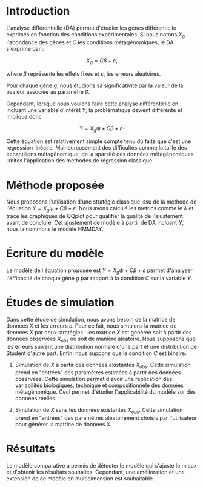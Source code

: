 # Introduction

L'analyse différentielle (DA) permet d'étudier les gènes différentielle exprimés en fonction des conditions expérimentales. Si nous notons $X_g$ l'abondance des gènes et $C$ les conditions métagénomiques, le DA s'exprime par :

$$
X_g=C \beta+\varepsilon,
$$

where $\beta$ représente les effets fixes et $\varepsilon$, les erreurs aléatoires.

Pour chaque gène $g$, nous étudions sa significativité par la valeur de la pvaleur associée au paramètre $\beta$. 

Cependant, lorsque nous voulons faire cette analyse différentielle en incluant une variable d'intérêt $Y$, la problématique devient différente et implique donc 

$$Y=X_g \psi+C \beta+\varepsilon \cdot$$

Cette équation est relativement simple compte tenu du faite que c'est une régression linéaire. Malheureusement des difficultés comme la taille des échantillons métagénomique, de la sparsité des données métagénomiques limites l'application des méthodes de régression classique. 

# Méthode proposée
Nous proposons l'utilisation d'une stratégie classique issu de la méthode de l'équation $Y=X_g \psi+ C \beta+\varepsilon$. Nous avons calculé les metrics comme le $\lambda$ et tracé les graphiques de QQplot pour qualifier la qualité de l'ajustement avant de conclure. Cet ajustement de modèle à partir de DA incluant $Y$, nous la nommons le modèle HMMDAY.


# Écriture du modèle 
Le modèle de l'équation proposée est $Y=X_g \psi+C \beta+\varepsilon$ permet d'analyser l'éfficacité de chaque gène $g$ par rapport à la condition $C$ sur la variable $Y$. 

# Études de simulation
Dans cette étude de simulation, nous avons besoin de la matrice de données $X$ et les erreurs $\varepsilon$. Pour ce fait, nous simulons la matrice de données $X$ par deux stratégies : les matrice $X$ est générée soit à partir des données observées $X_{obs}$ ou soit de manière aléatoire. Nous supposons que les erreurs suivent une distribution normale d'une part et une distribution de Student d'autre part. Enfin, nous suppons que la condition $C$ est binaire.

1. Simulation de $X$ à partir des données existantes $X_{obs}$. Cette simulation prend en "entrées" des paramètres estimées à partir des données observées. Cette simulation permet d'avoir une replication des variabilités biologiques, technique et compositionnele des données métagénomique. Ceci permet d'étudier l'applicabilité du modèle sur des données réelles.

2. Simulation de $X$ sans les données existantes $X_{obs}$. Cette simulation prend en "entrées" des paramètres aléatoirement choisis par l'utilisateur pour générer la matrice de données $X$.

# Résultats

Le modèle comparative  a permis de détecter le modèle qui s'ajuste le mieux et d'obtenir les résultats souhaités.
Cependant, une amélioration et une extension de ce modèle en multidimension est souhaitable.




